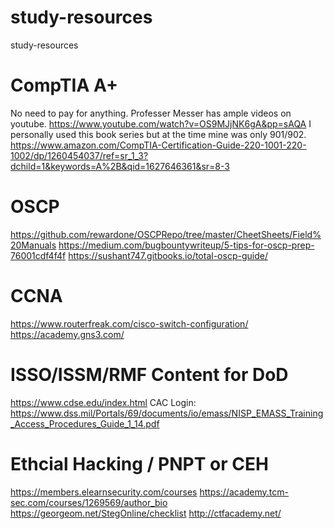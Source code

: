 # study-resources
study-resources

# CompTIA A+
No need to pay for anything. Professer Messer has ample videos on youtube.
https://www.youtube.com/watch?v=OS9MJjNK6gA&pp=sAQA
I personally used this book series but at the time mine was only 901/902. 
https://www.amazon.com/CompTIA-Certification-Guide-220-1001-220-1002/dp/1260454037/ref=sr_1_3?dchild=1&keywords=A%2B&qid=1627646361&sr=8-3


# OSCP
https://github.com/rewardone/OSCPRepo/tree/master/CheetSheets/Field%20Manuals
https://medium.com/bugbountywriteup/5-tips-for-oscp-prep-76001cdf4f4f
https://sushant747.gitbooks.io/total-oscp-guide/

# CCNA
https://www.routerfreak.com/cisco-switch-configuration/
https://academy.gns3.com/

# ISSO/ISSM/RMF Content for DoD
https://www.cdse.edu/index.html
CAC Login: https://www.dss.mil/Portals/69/documents/io/emass/NISP_EMASS_Training_Access_Procedures_Guide_1_14.pdf

# Ethcial Hacking / PNPT or CEH
https://members.elearnsecurity.com/courses
https://academy.tcm-sec.com/courses/1269569/author_bio
https://georgeom.net/StegOnline/checklist
http://ctfacademy.net/



